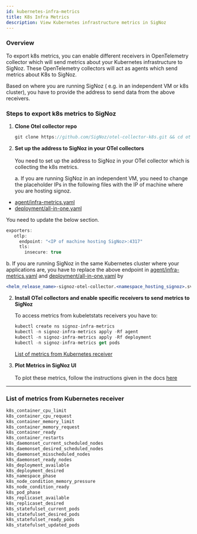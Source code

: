 ```yaml
---
id: kubernetes-infra-metrics
title: K8s Infra Metrics
description: View Kubernetes infrastructure metrics in SigNoz
---
```


### Overview
To export k8s metrics, you can enable different receivers in OpenTelemetry collector which will send metrics about your Kubernetes infrastructure to SigNoz. These OpenTelemetry collectors will act as agents which send metrics about K8s to SigNoz.

Based on where you are running SigNoz ( e.g. in an independent VM or k8s cluster), you have to provide the address to send data from the above receivers.

### Steps to export k8s metrics to SigNoz

1. **Clone Otel collector repo**

   ```jsx
   git clone https://github.com/SigNoz/otel-collector-k8s.git && cd otel-collector-k8s
   ```

2. **Set up the address to SigNoz in your OTel collectors**<br></br>
   You need to set up the address to SigNoz in your OTel collector which is collecting the k8s metrics.

   a. If you are running SigNoz in an independent VM, you need to change the placeholder IPs in the following files with the IP of machine where you are hosting signoz.
   
-  [agent/infra-metrics.yaml](https://github.com/SigNoz/otel-collector-k8s/blob/main/agent/infra-metrics.yaml#L47) 
-  [deployment/all-in-one.yaml](https://github.com/SigNoz/otel-collector-k8s/blob/main/deployment/all-in-one.yaml#L19)  

You need to update the below section.
   
   ```jsx
   exporters:
      otlp:
        endpoint: "<IP of machine hosting SigNoz>:4317"
        tls:
          insecure: true
   ```

   b. If you are running SigNoz in the same Kubernetes cluster where your applications are, you have to replace the above endpoint in [agent/infra-metrics.yaml](https://github.com/SigNoz/otel-collector-k8s/blob/main/agent/infra-metrics.yaml#L47) and [deployment/all-in-one.yaml](https://github.com/SigNoz/otel-collector-k8s/blob/main/deployment/all-in-one.yaml#L19) by

   ```jsx
   <helm_release_name>-signoz-otel-collector.<namespace_hosting_signoz>.svc.cluster.local:4317
   ```

2. **Install OTel collectors and enable specific receivers to send metrics to SigNoz**
   

   To access metrics from kubeletstats receivers you have to:

   ```jsx
   kubectl create ns signoz-infra-metrics
   kubectl -n signoz-infra-metrics apply -Rf agent
   kubectl -n signoz-infra-metrics apply -Rf deployment
   kubectl -n signoz-infra-metrics get pods
   ```

   [List of metrics from Kubernetes receiver](#list-of-metrics-from-kubernetes-receiver)

3. **Plot Metrics in SigNoz UI**<br></br>
   To plot these metrics, follow the instructions given in the docs [here](https://signoz.io/docs/userguide/dashboards/)


---

### List of metrics from Kubernetes receiver

```jsx
k8s_container_cpu_limit
k8s_container_cpu_request
k8s_container_memory_limit
k8s_container_memory_request
k8s_container_ready
k8s_container_restarts
k8s_daemonset_current_scheduled_nodes
k8s_daemonset_desired_scheduled_nodes
k8s_daemonset_misscheduled_nodes
k8s_daemonset_ready_nodes
k8s_deployment_available
k8s_deployment_desired
k8s_namespace_phase
k8s_node_condition_memory_pressure
k8s_node_condition_ready
k8s_pod_phase
k8s_replicaset_available
k8s_replicaset_desired
k8s_statefulset_current_pods
k8s_statefulset_desired_pods
k8s_statefulset_ready_pods
k8s_statefulset_updated_pods
```

